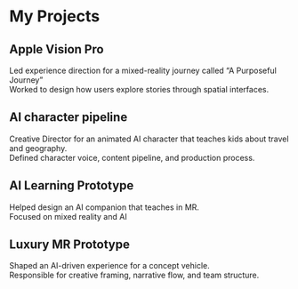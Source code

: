 # My Projects

## Apple Vision Pro
Led experience direction for a mixed-reality journey called “A Purposeful Journey”  
Worked to design how users explore stories through spatial interfaces.

## AI character pipeline
Creative Director for an animated AI character that teaches kids about travel and geography.  
Defined character voice, content pipeline, and production process.

## AI Learning Prototype
Helped design an AI companion that teaches in MR.  
Focused on mixed reality and AI 

## Luxury MR Prototype
Shaped an AI-driven experience for a concept vehicle.  
Responsible for creative framing, narrative flow, and team structure.
